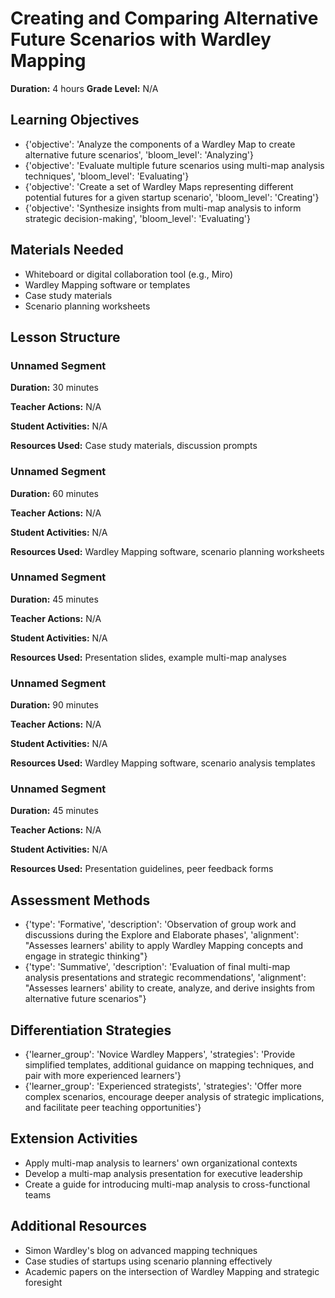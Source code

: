 # Creating and Comparing Alternative Future Scenarios with Wardley Mapping

**Duration:** 4 hours
**Grade Level:** N/A

## Learning Objectives
- {'objective': 'Analyze the components of a Wardley Map to create alternative future scenarios', 'bloom_level': 'Analyzing'}
- {'objective': 'Evaluate multiple future scenarios using multi-map analysis techniques', 'bloom_level': 'Evaluating'}
- {'objective': 'Create a set of Wardley Maps representing different potential futures for a given startup scenario', 'bloom_level': 'Creating'}
- {'objective': 'Synthesize insights from multi-map analysis to inform strategic decision-making', 'bloom_level': 'Evaluating'}

## Materials Needed
- Whiteboard or digital collaboration tool (e.g., Miro)
- Wardley Mapping software or templates
- Case study materials
- Scenario planning worksheets

## Lesson Structure
### Unnamed Segment
**Duration:** 30 minutes

**Teacher Actions:** N/A

**Student Activities:** N/A

**Resources Used:** Case study materials, discussion prompts

### Unnamed Segment
**Duration:** 60 minutes

**Teacher Actions:** N/A

**Student Activities:** N/A

**Resources Used:** Wardley Mapping software, scenario planning worksheets

### Unnamed Segment
**Duration:** 45 minutes

**Teacher Actions:** N/A

**Student Activities:** N/A

**Resources Used:** Presentation slides, example multi-map analyses

### Unnamed Segment
**Duration:** 90 minutes

**Teacher Actions:** N/A

**Student Activities:** N/A

**Resources Used:** Wardley Mapping software, scenario analysis templates

### Unnamed Segment
**Duration:** 45 minutes

**Teacher Actions:** N/A

**Student Activities:** N/A

**Resources Used:** Presentation guidelines, peer feedback forms

## Assessment Methods
- {'type': 'Formative', 'description': 'Observation of group work and discussions during the Explore and Elaborate phases', 'alignment': "Assesses learners' ability to apply Wardley Mapping concepts and engage in strategic thinking"}
- {'type': 'Summative', 'description': 'Evaluation of final multi-map analysis presentations and strategic recommendations', 'alignment': "Assesses learners' ability to create, analyze, and derive insights from alternative future scenarios"}

## Differentiation Strategies
- {'learner_group': 'Novice Wardley Mappers', 'strategies': 'Provide simplified templates, additional guidance on mapping techniques, and pair with more experienced learners'}
- {'learner_group': 'Experienced strategists', 'strategies': 'Offer more complex scenarios, encourage deeper analysis of strategic implications, and facilitate peer teaching opportunities'}

## Extension Activities
- Apply multi-map analysis to learners' own organizational contexts
- Develop a multi-map analysis presentation for executive leadership
- Create a guide for introducing multi-map analysis to cross-functional teams

## Additional Resources
- Simon Wardley's blog on advanced mapping techniques
- Case studies of startups using scenario planning effectively
- Academic papers on the intersection of Wardley Mapping and strategic foresight
